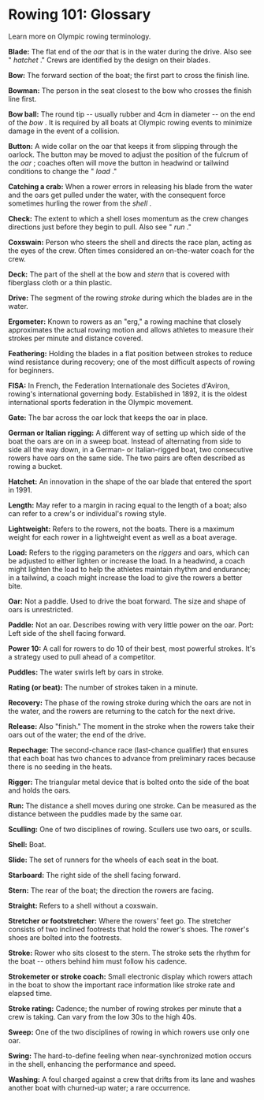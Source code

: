 Rowing 101: Glossary
====================

Learn more on Olympic rowing terminology.

**Blade:** The flat end of the *oar* that is in the water during the drive. Also see " *hatchet* ." Crews are identified by the design on their blades.

**Bow:** The forward section of the boat; the first part to cross the finish line.

**Bowman:** The person in the seat closest to the bow who crosses the finish line first.

**Bow ball:** The round tip -- usually rubber and 4cm in diameter -- on the end of the *bow* . It is required by all boats at Olympic rowing events to minimize damage in the event of a collision.

**Button:** A wide collar on the oar that keeps it from slipping through the oarlock. The button may be moved to adjust the position of the fulcrum of the *oar* ; coaches often will move the button in headwind or tailwind conditions to change the " *load* ."

**Catching a crab:** When a rower errors in releasing his blade from the water and the oars get pulled under the water, with the consequent force sometimes hurling the rower from the *shell* .

**Check:** The extent to which a shell loses momentum as the crew changes directions just before they begin to pull. Also see " *run* ."

**Coxswain:** Person who steers the shell and directs the race plan, acting as the eyes of the crew. Often times considered an on-the-water coach for the crew.

**Deck:** The part of the shell at the bow and *stern* that is covered with fiberglass cloth or a thin plastic.

**Drive:** The segment of the rowing *stroke* during which the blades are in the water.

**Ergometer:** Known to rowers as an "erg," a rowing machine that closely approximates the actual rowing motion and allows athletes to measure their strokes per minute and distance covered.

**Feathering:** Holding the blades in a flat position between strokes to reduce wind resistance during recovery; one of the most difficult aspects of rowing for beginners.

**FISA:** In French, the Federation Internationale des Societes d'Aviron, rowing's international governing body. Established in 1892, it is the oldest international sports federation in the Olympic movement.

**Gate:** The bar across the oar lock that keeps the oar in place.

**German or Italian rigging:** A different way of setting up which side of the boat the oars are on in a sweep boat. Instead of alternating from side to side all the way down, in a German- or Italian-rigged boat, two consecutive rowers have oars on the same side. The two pairs are often described as rowing a bucket.

**Hatchet:** An innovation in the shape of the oar blade that entered the sport in 1991.

**Length:** May refer to a margin in racing equal to the length of a boat; also can refer to a crew's or individual's rowing style.

**Lightweight:** Refers to the rowers, not the boats. There is a maximum weight for each rower in a lightweight event as well as a boat average.

**Load:** Refers to the rigging parameters on the *riggers* and oars, which can be adjusted to either lighten or increase the load. In a headwind, a coach might lighten the load to help the athletes maintain rhythm and endurance; in a tailwind, a coach might increase the load to give the rowers a better bite.

**Oar:** Not a paddle. Used to drive the boat forward. The size and shape of oars is unrestricted.

**Paddle:** Not an oar. Describes rowing with very little power on the oar.
Port: Left side of the shell facing forward.

**Power 10:** A call for rowers to do 10 of their best, most powerful strokes. It's a strategy used to pull ahead of a competitor.

**Puddles:** The water swirls left by oars in stroke.

**Rating (or beat):** The number of strokes taken in a minute.

**Recovery:** The phase of the rowing stroke during which the oars are not in the water, and the rowers are returning to the catch for the next drive.

**Release:** Also "finish." The moment in the stroke when the rowers take their oars out of the water; the end of the drive.

**Repechage:** The second-chance race (last-chance qualifier) that ensures that each boat has two chances to advance from preliminary races because there is no seeding in the heats.

**Rigger:** The triangular metal device that is bolted onto the side of the boat and holds the oars.

**Run:** The distance a shell moves during one stroke. Can be measured as the distance between the puddles made by the same oar.

**Sculling:** One of two disciplines of rowing. Scullers use two oars, or sculls.

**Shell:** Boat.

**Slide:** The set of runners for the wheels of each seat in the boat.

**Starboard:** The right side of the shell facing forward.

**Stern:** The rear of the boat; the direction the rowers are facing.

**Straight:** Refers to a shell without a coxswain.

**Stretcher or footstretcher:** Where the rowers' feet go. The stretcher consists of two inclined footrests that hold the rower's shoes. The rower's shoes are bolted into the footrests.

**Stroke:** Rower who sits closest to the stern. The stroke sets the rhythm for the boat -- others behind him must follow his cadence.

**Strokemeter or stroke coach:** Small electronic display which rowers attach in the boat to show the important race information like stroke rate and elapsed time.

**Stroke rating:** Cadence; the number of rowing strokes per minute that a crew is taking. Can vary from the low 30s to the high 40s.

**Sweep:** One of the two disciplines of rowing in which rowers use only one oar.

**Swing:** The hard-to-define feeling when near-synchronized motion occurs in the shell, enhancing the performance and speed.

**Washing:** A foul charged against a crew that drifts from its lane and washes another boat with churned-up water; a rare occurrence.


